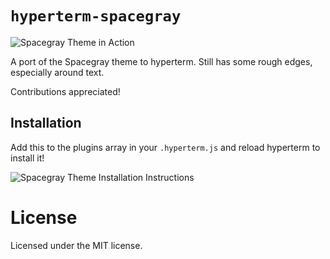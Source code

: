 # `hyperterm-spacegray`

![Spacegray Theme in Action](https://cloud.githubusercontent.com/assets/7525670/16917211/ea94f6b8-4d00-11e6-86d4-8a50ba652b10.png)

A port of the Spacegray theme to hyperterm. Still has some rough edges, especially around text.

Contributions appreciated!

## Installation

Add this to the plugins array in your `.hyperterm.js` and reload hyperterm to install it!

![Spacegray Theme Installation Instructions](https://cloud.githubusercontent.com/assets/7525670/16917690/f257e4a8-4d02-11e6-9af5-0ba62186f812.gif)

# License

Licensed under the MIT license.
